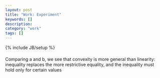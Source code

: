 ```yaml
---
layout: post
title: "Work: Experiment"
keywords: []
description: 
category: "work"
tags: []
---
```

{% include JB/setup %}

####
Comparing a and b, we see that convexity is more general than linearity: inequality replaces
the more restrictive equality, and the inequality must hold only for certain values
